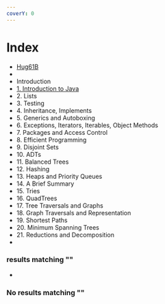 ```yaml
---
coverY: 0
---
```


# Index

* [Hug61B](https://legacy.gitbook.com/book/joshhug/hug61b)
*
* Introduction
* [1. Introduction to Java](broken-reference)
* 2\. Lists
* 3\. Testing
* 4\. Inheritance, Implements
* 5\. Generics and Autoboxing
* 6\. Exceptions, Iterators, Iterables, Object Methods
* 7\. Packages and Access Control
* 8\. Efficient Programming
* 9\. Disjoint Sets
* 10\. ADTs
* 11\. Balanced Trees
* 12\. Hashing
* 13\. Heaps and Priority Queues
* 14\. A Brief Summary
* 15\. Tries
* 16\. QuadTrees
* 17\. Tree Traversals and Graphs
* 18\. Graph Traversals and Representation
* 19\. Shortest Paths
* 20\. Minimum Spanning Trees
* 21\. Reductions and Decomposition
*

### results matching ""

*

### No results matching ""
